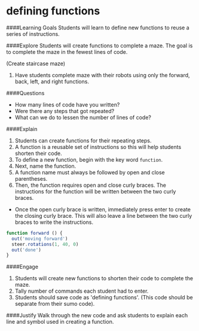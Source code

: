 # defining functions

####Learning Goals
Students will learn to define new functions to reuse a series of instructions.

####Explore
Students will create functions to complete a maze. The goal is to complete the maze in the fewest lines of code. 

(Create staircase maze)

1. Have students complete maze with their robots using only the forward, back, left, and right functions.

####Questions
  + How many lines of code have you written?
  + Were there any steps that got repeated?
  + What can we do to lessen the number of lines of code?


####Explain
1. Students can create functions for their repeating steps. 
2. A function is a reusable set of instructions so this will help students shorten their code.
3. To define a new function, begin with the key word ```function```. 
4. Next, name the function.
5. A function name must always be followed by open and close parentheses. 
6. Then, the function requires open and close curly braces. The instructions for the function will be written between the two curly braces.
  + Once the open curly brace is written, immediately press enter to create the closing curly brace. This will also leave a line between the two curly braces to write the instructions.
```js
function forward () {
  out('moving forward')
  steer.rotations(1, 40, 0)
  out('done')
}
```

####Engage
1. Students will create new functions to shorten their code to complete the maze.
2. Tally number of commands each student had to enter.
3. Students should save code as 'defining functions'. (This code should be separate from their sumo code). 
 
 
####Justify
Walk through the new code and ask students to explain each line and symbol used in creating a function. 
